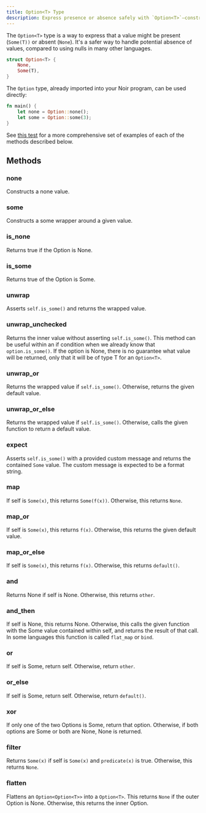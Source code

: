 ```yaml
---
title: Option<T> Type
description: Express presence or absence safely with `Option<T>`—construct, inspect, and transform values without nulls.
---
```


The `Option<T>` type is a way to express that a value might be present (`Some(T))` or absent (`None`). It's a safer way to handle potential absence of values, compared to using nulls in many other languages.

```rust
struct Option<T> {
    None,
    Some(T),
}
```

The `Option` type, already imported into your Noir program, can be used directly:

```rust
fn main() {
    let none = Option::none();
    let some = Option::some(3);
}
```

See [this test](https://github.com/noir-lang/noir/blob/5cbfb9c4a06c8865c98ff2b594464b037d821a5c/crates/nargo_cli/tests/test_data/option/src/main.nr) for a more comprehensive set of examples of each of the methods described below.

## Methods

### none

Constructs a none value.

### some

Constructs a some wrapper around a given value.

### is_none

Returns true if the Option is None.

### is_some

Returns true of the Option is Some.

### unwrap

Asserts `self.is_some()` and returns the wrapped value.

### unwrap_unchecked

Returns the inner value without asserting `self.is_some()`. This method can be useful within an if condition when we already know that `option.is_some()`. If the option is None, there is no guarantee what value will be returned, only that it will be of type T for an `Option<T>`.

### unwrap_or

Returns the wrapped value if `self.is_some()`. Otherwise, returns the given default value.

### unwrap_or_else

Returns the wrapped value if `self.is_some()`. Otherwise, calls the given function to return a default value.

### expect

Asserts `self.is_some()` with a provided custom message and returns the contained `Some` value. The custom message is expected to be a format string.

### map

If self is `Some(x)`, this returns `Some(f(x))`. Otherwise, this returns `None`.

### map_or

If self is `Some(x)`, this returns `f(x)`. Otherwise, this returns the given default value.

### map_or_else

If self is `Some(x)`, this returns `f(x)`. Otherwise, this returns `default()`.

### and

Returns None if self is None. Otherwise, this returns `other`.

### and_then

If self is None, this returns None. Otherwise, this calls the given function with the Some value contained within self, and returns the result of that call. In some languages this function is called `flat_map` or `bind`.

### or

If self is Some, return self. Otherwise, return `other`.

### or_else

If self is Some, return self. Otherwise, return `default()`.

### xor

If only one of the two Options is Some, return that option. Otherwise, if both options are Some or both are None, None is returned.

### filter

Returns `Some(x)` if self is `Some(x)` and `predicate(x)` is true. Otherwise, this returns `None`.

### flatten

Flattens an `Option<Option<T>>` into a `Option<T>`. This returns `None` if the outer Option is None. Otherwise, this returns the inner Option.
